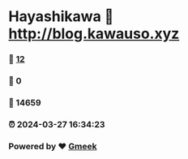 # Hayashikawa :link: http://blog.kawauso.xyz 
### :page_facing_up: [12](http://blog.kawauso.xyz/tag.html) 
### :speech_balloon: 0 
### :hibiscus: 14659 
### :alarm_clock: 2024-03-27 16:34:23 
### Powered by :heart: [Gmeek](https://github.com/Meekdai/Gmeek)
